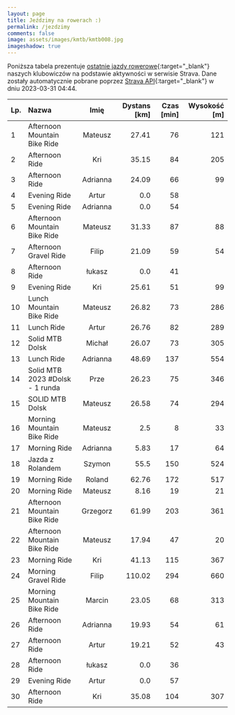 ```yaml
---
layout: page
title: Jeździmy na rowerach :)
permalink: /jezdzimy
comments: false
image: assets/images/kmtb/kmtb008.jpg
imageshadow: true
---
```


Poniższa tabela prezentuje [ostatnie jazdy rowerowe](https://www.strava.com/clubs/336381){:target="_blank"} naszych klubowiczów na podstawie aktywności w serwisie Strava. Dane zostały automatycznie pobrane poprzez [Strava API](https://developers.strava.com/docs/reference/#api-Clubs-getClubActivitiesById){:target="_blank"} w dniu 2023-03-31 04:44.

Lp. | Nazwa | Imię | Dystans [km] | Czas [min] | Wysokość [m]
:--- | :--- | :---: | ---: | ---: | ---:
1|Afternoon Mountain Bike Ride|Mateusz|27.41|76|121
2|Afternoon Ride|Kri|35.15|84|205
3|Afternoon Ride|Adrianna|24.09|66|99
4|Evening Ride|Artur|0.0|58|
5|Evening Ride|Adrianna|0.0|54|
6|Afternoon Mountain Bike Ride|Mateusz|31.33|87|88
7|Afternoon Gravel Ride|Filip|21.09|59|54
8|Afternoon Ride|łukasz|0.0|41|
9|Evening Ride|Kri|25.61|51|99
10|Lunch Mountain Bike Ride|Mateusz|26.82|73|286
11|Lunch Ride|Artur|26.76|82|289
12|Solid MTB Dolsk|Michał|26.07|73|305
13|Lunch Ride|Adrianna|48.69|137|554
14|Solid MTB 2023 #Dolsk - 1 runda|Prze|26.23|75|346
15|SOLID MTB Dolsk|Mateusz|26.58|74|294
16|Morning Mountain Bike Ride|Mateusz|2.5|8|33
17|Morning Ride|Adrianna|5.83|17|64
18|Jazda z Rolandem |Szymon|55.5|150|524
19|Morning Ride|Roland|62.76|172|517
20|Morning Ride|Mateusz|8.16|19|21
21|Afternoon Mountain Bike Ride|Grzegorz|61.99|203|361
22|Afternoon Mountain Bike Ride|Mateusz|17.94|47|20
23|Morning Ride|Kri|41.13|115|367
24|Morning Gravel Ride|Filip|110.02|294|660
25|Morning Mountain Bike Ride|Marcin|23.05|68|313
26|Afternoon Ride|Adrianna|19.93|54|61
27|Afternoon Ride|Artur|19.21|52|43
28|Afternoon Ride|łukasz|0.0|36|
29|Evening Ride|Artur|0.0|57|
30|Afternoon Ride|Kri|35.08|104|307
